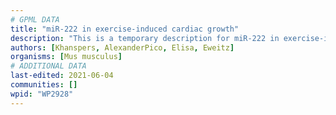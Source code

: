 ```yaml
---
# GPML DATA
title: "miR-222 in exercise-induced cardiac growth"
description: "This is a temporary description for miR-222 in exercise-induced cardiac growth"
authors: [Khanspers, AlexanderPico, Elisa, Eweitz]
organisms: [Mus musculus]
# ADDITIONAL DATA
last-edited: 2021-06-04
communities: []
wpid: "WP2928"
---
```

